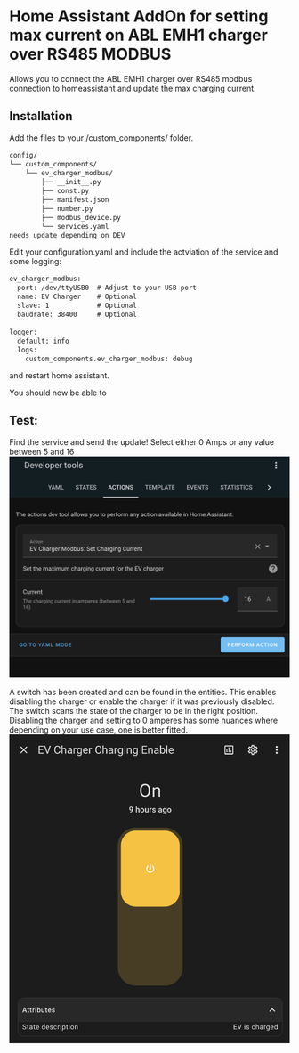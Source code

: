 # Home Assistant AddOn for setting max current on ABL EMH1 charger over RS485 MODBUS


Allows you to connect the ABL EMH1 charger over RS485 modbus connection to homeassistant and update the max charging current.


## Installation
Add the files to your /custom_components/ folder.
```
config/
└── custom_components/
    └── ev_charger_modbus/
        ├── __init__.py
        ├── const.py
        ├── manifest.json
        ├── number.py
        ├── modbus_device.py
        └── services.yaml
needs update depending on DEV

```

Edit your configuration.yaml and include the actviation of the service and some logging:
```
ev_charger_modbus:
  port: /dev/ttyUSB0  # Adjust to your USB port
  name: EV Charger    # Optional
  slave: 1            # Optional
  baudrate: 38400     # Optional

logger:
  default: info
  logs:
    custom_components.ev_charger_modbus: debug
```

and restart home assistant.


You should now be able to 

## Test:

Find the service and send the update!
Select either 0 Amps or any value between 5 and 16
![Set the current in actions](set_current.png)

A switch has been created and can be found in the entities. This enables disabling the charger or enable the charger if it was previously disabled.
The switch scans the state of the charger to be in the right position.
Disabling the charger and setting to 0 amperes has some nuances where depending on your use case, one is better fitted.
![Set the current in actions](switch.png)
